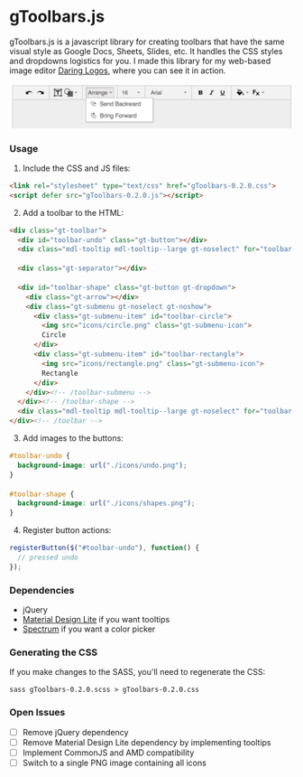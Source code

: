 # gToolbars.js

gToolbars.js is a javascript library for creating toolbars that have the same visual style as Google Docs, Sheets, Slides, etc. It handles the CSS styles and dropdowns logistics for you. I made this library for my web-based image editor [Daring Logos](http://daringlogos.com/logo-editor.html), where you can see it in action.

![Screenshot](screenshot.png)

### Usage

1. Include the CSS and JS files:

  ```html
  <link rel="stylesheet" type="text/css" href="gToolbars-0.2.0.css">
  <script defer src="gToolbars-0.2.0.js"></script>
  ```

2. Add a toolbar to the HTML:

  ```html
  <div class="gt-toolbar">
    <div id="toolbar-undo" class="gt-button"></div>
    <div class="mdl-tooltip mdl-tooltip--large gt-noselect" for="toolbar-undo">Undo</div>
    
    <div class="gt-separator"></div>
    
    <div id="toolbar-shape" class="gt-button gt-dropdown">
      <div class="gt-arrow"></div>
      <div class="gt-submenu gt-noselect gt-noshow">
        <div class="gt-submenu-item" id="toolbar-circle">
          <img src="icons/circle.png" class="gt-submenu-icon">
          Circle
        </div>
        <div class="gt-submenu-item" id="toolbar-rectangle">
          <img src="icons/rectangle.png" class="gt-submenu-icon">
          Rectangle
        </div>
      </div><!-- /toolbar-submenu -->
    </div><!-- /toolbar-shape -->
    <div class="mdl-tooltip mdl-tooltip--large gt-noselect" for="toolbar-shape">Insert Shape</div>
  </div><!-- /toolbar -->
  ```

3. Add images to the buttons:

  ```css
  #toolbar-undo {
    background-image: url("./icons/undo.png");
  }
  
  #toolbar-shape {
    background-image: url("./icons/shapes.png");
  }
  ```

4. Register button actions:

  ```javascript
  registerButton($("#toolbar-undo"), function() {
    // pressed undo
  });
  ```

### Dependencies

- jQuery
- [Material Design Lite](https://www.getmdl.io/) if you want tooltips
- [Spectrum](https://bgrins.github.io/spectrum/) if you want a color picker

### Generating the CSS

If you make changes to the SASS, you'll need to regenerate the CSS:

```
sass gToolbars-0.2.0.scss > gToolbars-0.2.0.css
```

### Open Issues

- [ ] Remove jQuery dependency
- [ ] Remove Material Design Lite dependency by implementing tooltips
- [ ] Implement CommonJS and AMD compatibility
- [ ] Switch to a single PNG image containing all icons
